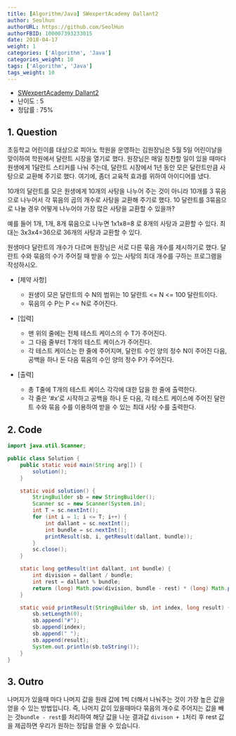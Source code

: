 ```yaml
---
title: [Algorithm/Java] SWexpertAcademy Dallant2
author: Seolhun
authorURL: https://github.com/SeolHun
authorFBID: 100007393233015
date: 2018-04-17
weight: 1
categories: ['Algorithm', 'Java']
categories_weight: 10
tags: ['Algorithm', 'Java']
tags_weight: 10
---
```

- [SWexpertAcademy Dallant2](https://www.swexpertacademy.com/main/code/problem/problemDetail.do?contestProbId=AV18R8FKIvoCFAZN&categoryId=AV18R8FKIvoCFAZN&categoryType=CODE)
- 난이도 : 5
- 정답률 : 75%


## 1. Question
초등학교 어린이를 대상으로 피아노 학원을 운영하는 김원장님은 5월 5일 어린이날을 맞이하여 학원에서 달란트 시장을 열기로 했다. 원장님은 매일 칭찬할 일이 있을 때마다 원생에게 1달란트 스티커를 나눠 주는데, 달란트 시장에서 1년 동안 모은 달란트만큼 사탕으로 교환해 주기로 했다.
여기에, 좀더 교육적 효과를 위하여 아이디어를 냈다.

10개의 달란트를 모은 원생에게 10개의 사탕을 나누어 주는 것이 아니라 10개를 3 묶음으로 나누어서 각 묶음의 곱의 개수로 사탕을 교환해 주기로 했다.
10 달란트를 3묶음으로 나눌 경우 어떻게 나누어야 가장 많은 사탕을 교환할 수 있을까?

예를 들어 1개, 1개, 8개 묶음으로 나누면 1x1x8=8 로 8개의 사탕과 교환할 수 있다. 최대는 3x3x4=36으로 36개의 사탕과 교환할 수 있다.

원생마다 달란트의 개수가 다르며 원장님은 서로 다른 묶음 개수를 제시하기로 했다. 달란트 수와 묶음의 수가 주어질 때 받을 수 있는 사탕의 최대 개수를 구하는 프로그램을 작성하시오.

- [제약 사항]
  - 원생이 모은 달란트의 수 N의 범위는 10 달란트 <= N <= 100 달란트이다.
  - 묶음의 수 P는 P <= N로 주어진다.

- [입력]
  - 맨 위의 줄에는 전체 테스트 케이스의 수 T가 주어진다.
  - 그 다음 줄부터 T개의 테스트 케이스가 주어진다.
  - 각 테스트 케이스는 한 줄에 주어지며, 달란트 수인 양의 정수 N이 주어진 다음, 공백을 하나 둔 다음 묶음의 수인 양의 정수 P가 주어진다.

- [출력]
  - 총 T줄에 T개의 테스트 케이스 각각에 대한 답을 한 줄에 출력한다.
  - 각 줄은 ‘#x’로 시작하고 공백을 하나 둔 다음, 각 테스트 케이스에 주어진 달란트 수와 묶음 수를 이용하여 받을 수 있는 최대 사탕 수를 출력한다.

## 2. Code
```java
import java.util.Scanner;

public class Solution {
    public static void main(String arg[]) {
        solution();
    }

    static void solution() {
        StringBuilder sb = new StringBuilder();
        Scanner sc = new Scanner(System.in);
        int T = sc.nextInt();
        for (int i = 1; i <= T; i++) {
            int dallant = sc.nextInt();
            int bundle = sc.nextInt();
            printResult(sb, i, getResult(dallant, bundle));
        }
        sc.close();
    }

    static long getResult(int dallant, int bundle) {
        int division = dallant / bundle;
        int rest = dallant % bundle;
        return (long) Math.pow(division, bundle - rest) * (long) Math.pow(division + 1, rest);
    }

    static void printResult(StringBuilder sb, int index, long result) {
        sb.setLength(0);
        sb.append("#");
        sb.append(index);
        sb.append(" ");
        sb.append(result);
        System.out.println(sb.toString());
    }
}
```

## 3. Outro
나머지가 있을때 마다 나머지 값을 원래 값에 1씩 더해서 나눠주는 것이 가장 높은 값을 얻을 수 있는 방법입니다. 즉, 나머지 값이 있을때마다 묶음의 개수로 주어지는 값을 빼는 것`bundle - rest`를 처리하여 해당 값을 나눈 결과값 `divison + 1`처리 후 rest 값을 제곱하면 우리가 원하는 정답을 얻을 수 있습니다.
